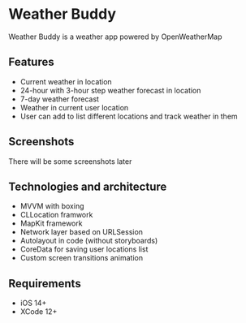 # Weather Buddy
Weather Buddy is a weather app powered by OpenWeatherMap

## Features
 - Current weather in location
 - 24-hour with 3-hour step weather forecast in location
 - 7-day weather forecast
 - Weather in current user location
 - User can add to list different locations and track weather in them
 
 ## Screenshots
 There will be some screenshots later
 
 ## Technologies and architecture
 - MVVM with boxing
 - CLLocation framwork
 - MapKit framework 
 - Network layer based on URLSession
 - Autolayout in code (without storyboards)
 - CoreData for saving user locations list
 - Custom screen transitions animation
 
 ## Requirements
 - iOS 14+
 - XCode 12+
